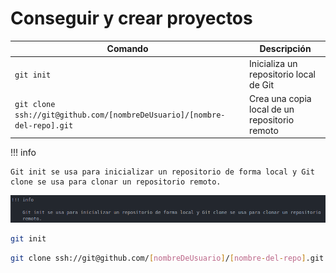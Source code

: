 # Conseguir y crear proyectos

| Comando | Descripción |
| ------- | ----------- |
| `git init` | Inicializa un repositorio local de Git |
| `git clone ssh://git@github.com/[nombreDeUsuario]/[nombre-del-repo].git` | Crea una copia local de un repositorio remoto |

!!! info

    Git init se usa para inicializar un repositorio de forma local y Git clone se usa para clonar un repositorio remoto.

![INFO](../img/info.png)

```bash
git init
```

```bash
git clone ssh://git@github.com/[nombreDeUsuario]/[nombre-del-repo].git
```